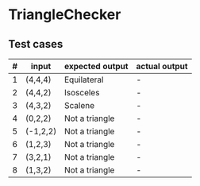 # TriangleChecker

## Test cases
|#| input | expected output | actual output |
|-|-------|-----------------|---------------|
|1|(4,4,4)|Equilateral      |    -          |
|2|(4,4,2)|Isosceles| - |
|3|(4,3,2)|Scalene| - |
|4|(0,2,2)|Not a triangle| - |
|5|(-1,2,2)|Not a triangle| - |
|6|(1,2,3)|Not a triangle| - |
|7|(3,2,1)|Not a triangle| - |
|8|(1,3,2)|Not a triangle| - |


